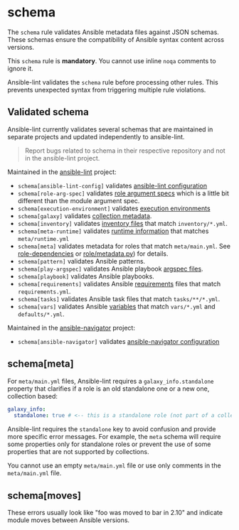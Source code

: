 # schema

The `schema` rule validates Ansible metadata files against JSON schemas. These
schemas ensure the compatibility of Ansible syntax content across versions.

This `schema` rule is **mandatory**. You cannot use inline `noqa` comments to
ignore it.

Ansible-lint validates the `schema` rule before processing other rules. This
prevents unexpected syntax from triggering multiple rule violations.

## Validated schema

Ansible-lint currently validates several schemas that are maintained in separate
projects and updated independently to ansible-lint.

> Report bugs related to schema in their respective repository and not in the
> ansible-lint project.

Maintained in the [ansible-lint](https://github.com/ansible/ansible-lint)
project:

- `schema[ansible-lint-config]` validates
  [ansible-lint configuration](https://github.com/ansible/ansible-lint/blob/main/src/ansiblelint/schemas/ansible-lint-config.json)
- `schema[role-arg-spec]` validates
  [role argument specs](https://docs.ansible.com/ansible/latest/playbook_guide/playbooks_reuse_roles.html#specification-format)
  which is a little bit different than the module argument spec.
- `schema[execution-environment]` validates
  [execution environments](https://docs.ansible.com/automation-controller/latest/html/userguide/execution_environments.html)
- `schema[galaxy]` validates
  [collection metadata](https://docs.ansible.com/ansible/latest/dev_guide/collections_galaxy_meta.html).
- `schema[inventory]` validates
  [inventory files](https://docs.ansible.com/ansible/latest/inventory_guide/intro_inventory.html)
  that match `inventory/*.yml`.
- `schema[meta-runtime]` validates
  [runtime information](https://docs.ansible.com/ansible/devel/dev_guide/developing_collections_structure.html#meta-directory-and-runtime-yml)
  that matches `meta/runtime.yml`
- `schema[meta]` validates metadata for roles that match `meta/main.yml`. See
  [role-dependencies](https://docs.ansible.com/ansible/latest/playbook_guide/playbooks_reuse_roles.html#role-dependencies)
  or
  [role/metadata.py](https://github.com/ansible/ansible/blob/devel/lib/ansible/playbook/role/metadata.py#L79))
  for details.
- `schema[pattern]` validates Ansible patterns.
- `schema[play-argspec]` validates Ansible playbook [argspec files](https://docs.ansible.com/ansible/latest/collections/ansible/builtin/validate_argument_spec_module.html).
- `schema[playbook]` validates Ansible playbooks.
- `schema[requirements]` validates Ansible
  [requirements](https://docs.ansible.com/ansible/latest/galaxy/user_guide.html#install-multiple-collections-with-a-requirements-file)
  files that match `requirements.yml`.
- `schema[tasks]` validates Ansible task files that match `tasks/**/*.yml`.
- `schema[vars]` validates Ansible
  [variables](https://docs.ansible.com/ansible/latest/playbook_guide/playbooks_variables.html)
  that match `vars/*.yml` and `defaults/*.yml`.

Maintained in the
[ansible-navigator](https://github.com/ansible/ansible-navigator) project:

- `schema[ansible-navigator]` validates
  [ansible-navigator configuration](https://github.com/ansible/ansible-navigator/blob/main/src/ansible_navigator/data/ansible-navigator.json)

## schema[meta]

For `meta/main.yml` files, Ansible-lint requires a `galaxy_info.standalone`
property that clarifies if a role is an old standalone one or a new one,
collection based:

```yaml
galaxy_info:
  standalone: true # <-- this is a standalone role (not part of a collection)
```

Ansible-lint requires the `standalone` key to avoid confusion and provide more
specific error messages. For example, the `meta` schema will require some
properties only for standalone roles or prevent the use of some properties that
are not supported by collections.

You cannot use an empty `meta/main.yml` file or use only comments in the
`meta/main.yml` file.

## schema[moves]

These errors usually look like "foo was moved to bar in 2.10" and indicate
module moves between Ansible versions.

